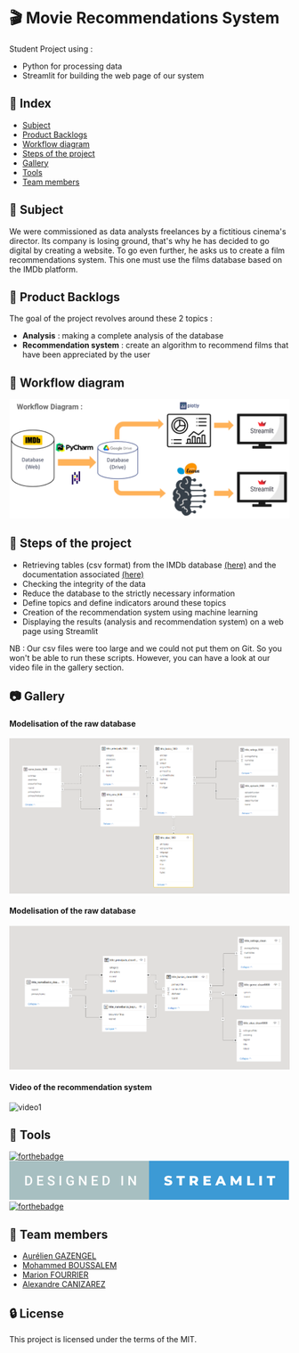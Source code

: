 # :clapper: Movie Recommendations System

Student Project using :
 - Python for processing data
 - Streamlit for building the web page of our system


## :ledger: Index

 - [Subject](#beginner-subject)
 - [Product Backlogs](#dart-product-backlogs)
 - [Workflow diagram](h#wrench-tools)
 - [Steps of the project](#scroll-steps-of-the-project)
 - [Gallery](#camera-gallery)
 - [Tools](#wrench-tools)
 - [Team members](#handshake-team-members)


## :beginner: Subject

We were commissioned as data analysts freelances by a fictitious cinema's director.
Its company is losing ground, that's why he has decided to go digital by creating a website.
To go even further, he asks us to create a film recommendations system.
This one must use the films database based on the IMDb platform.


## :dart: Product Backlogs

The goal of the project revolves around these 2 topics :
 - **Analysis** : making a complete analysis of the database
 - **Recommendation system** : create an algorithm to recommend films that have been appreciated by the user


## :twisted_rightwards_arrows: Workflow diagram

![Picture1](Pictures/workflow-diagram.png)


## :scroll: Steps of the project

 - Retrieving tables (csv format) from the IMDb database [(here)](https://datasets.imdbws.com/) and the documentation associated [(here)](https://www.imdb.com/interfaces/)
 - Checking the integrity of the data
 - Reduce the database to the strictly necessary information
 - Define topics and define indicators around these topics
 - Creation of the recommendation system using machine learning
 - Displaying the results (analysis and recommendation system) on a web page using Streamlit

NB : Our csv files were too large and we could not put them on Git. So you won't be able to run these scripts.
However, you can have a look at our video file in the gallery section.


## :camera: Gallery

#### Modelisation of the raw database
![picture2](Pictures/database-raw-modelisation.png)

#### Modelisation of the raw database
![picture3](Pictures/database-clean-modelisation.png)

#### Video of the recommendation system
![video1](Videos/Recommendation_System.gif)


## :wrench: Tools

[![forthebadge](https://forthebadge.com/images/badges/made-with-python.svg)](https://forthebadge.com)
[![forthebadge](Pictures/badge-designed-in-streamlit-A7BFC1-3C9AD5.svg)](https://forthebadge.com)
[![forthebadge](https://forthebadge.com/images/badges/built-with-love.svg)](https://forthebadge.com)


## :handshake: Team members

 - [Aurélien GAZENGEL](https://github.com/Aurelien-GZL)
 - [Mohammed BOUSSALEM](https://github.com/boussalemmo)
 - [Marion FOURRIER](https://github.com/MarionFourrier)
 - [Alexandre CANIZAREZ](https://github.com/AlexCNZRZ)


## :lock: License

This project is licensed under the terms of the MIT.
